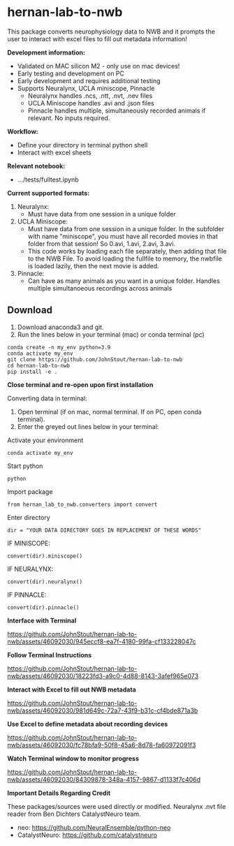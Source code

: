 # hernan-lab-to-nwb

This package converts neurophysiology data to NWB and it prompts the user to interact with excel files to fill out metadata information!

**Development information:**
* Validated on MAC silicon M2 - only use on mac devices!
* Early testing and development on PC
* Early development and requires additional testing
* Supports Neuralynx, UCLA miniscope, Pinnacle
    * Neuralynx handles .ncs, .ntt, .nvt, .nev files
    * UCLA Miniscope handles .avi and .json files
    * Pinnacle handles multiple, simultaneously recorded animals if relevant. No inputs required.

**Workflow:**
* Define your directory in terminal python shell
* Interact with excel sheets

**Relevant notebook:**
* .../tests/fulltest.ipynb

**Current supported formats:** 
1) Neuralynx:
    * Must have data from one session in a unique folder
2) UCLA Miniscope:
    * Must have data from one session in a unique folder. In the subfolder with name "miniscope", you must have all recorded movies in that folder from that session! So 0.avi, 1.avi, 2.avi, 3.avi.
    * This code works by loading each file separately, then adding that file to the NWB File. To avoid loading the fullfile to memory, the nwbfile is loaded lazily, then the next movie is added.
3) Pinnacle:
    * Can have as many animals as you want in a unique folder. Handles multiple simultanoeous recordings across animals


## Download
1) Download anaconda3 and git.
2) Run the lines below in your terminal (mac) or conda terminal (pc)

```
conda create -n my_env python=3.9
conda activate my_env
git clone https://github.com/JohnStout/hernan-lab-to-nwb 
cd hernan-lab-to-nwb
pip install -e .
```

**Close terminal and re-open upon first installation**

Converting data in terminal:
1) Open terminal (if on mac, normal terminal. If on PC, open conda terminal).
2) Enter the greyed out lines below in your terminal:

Activate your environment
```
conda activate my_env
```

Start python
```
python
```

Import package
```
from hernan_lab_to_nwb.converters import convert
```

Enter directory

```
dir = "YOUR DATA DIRECTORY GOES IN REPLACEMENT OF THESE WORDS"
```

IF MINISCOPE:

```
convert(dir).miniscope()
```
           
IF NEURALYNX:

```
convert(dir).neuralynx()
```

IF PINNACLE:

```
convert(dir).pinnacle()
```

**Interface with Terminal**

https://github.com/JohnStout/hernan-lab-to-nwb/assets/46092030/945eccf8-ea7f-4180-99fa-cf133228047c

**Follow Terminal Instructions**

https://github.com/JohnStout/hernan-lab-to-nwb/assets/46092030/18223fd3-a9c0-4d88-8143-3afef965e073

**Interact with Excel to fill out NWB metadata**

https://github.com/JohnStout/hernan-lab-to-nwb/assets/46092030/981d649c-72a7-43f9-b31c-cf4bde871a3b

**Use Excel to define metadata about recording devices**

https://github.com/JohnStout/hernan-lab-to-nwb/assets/46092030/fc78bfa9-50f8-45a6-8d78-fa60972091f3

**Watch Terminal window to monitor progress**

https://github.com/JohnStout/hernan-lab-to-nwb/assets/46092030/84309878-348a-4157-9867-d1133f7c406d

**Important Details Regarding Credit** 

These packages/sources were used directly or modified. Neuralynx .nvt file reader from Ben Dichters CatalystNeuro team.
* neo: https://github.com/NeuralEnsemble/python-neo
* CatalystNeuro: https://github.com/catalystneuro




